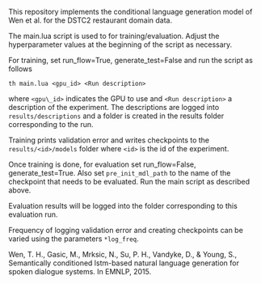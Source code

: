
This repository implements the conditional language generation model of Wen et al. for the DSTC2 restaurant domain data.

The main.lua script is used to for training/evaluation. Adjust the hyperparameter values at the beginning of the script as necessary.

For training, set run\_flow=True, generate\_test=False and run the script as follows

```
th main.lua <gpu_id> <Run description>
```

where ```<gpu\_id>``` indicates the GPU to use and ```<Run description>``` a description of the experiment. The descriptions are logged into ```results/descriptions``` and a folder is created in the results folder corresponding to the run.

Training prints validation error and writes checkpoints to the ```results/<id>/models``` folder where ```<id>``` is the id of the experiment.

Once training is done, for evaluation set run\_flow=False, generate\_test=True. Also set ```pre_init_mdl_path``` to the name of the checkpoint that needs to be evaluated. Run the main script as described above.

Evaluation results will be logged into the folder corresponding to this evaluation run. 

Frequency of logging validation error and creating checkpoints can be varied using the parameters ```*log_freq```.

Wen, T. H., Gasic, M., Mrksic, N., Su, P. H., Vandyke, D., & Young, S., Semantically conditioned lstm-based natural language generation for spoken dialogue systems. In EMNLP, 2015.
